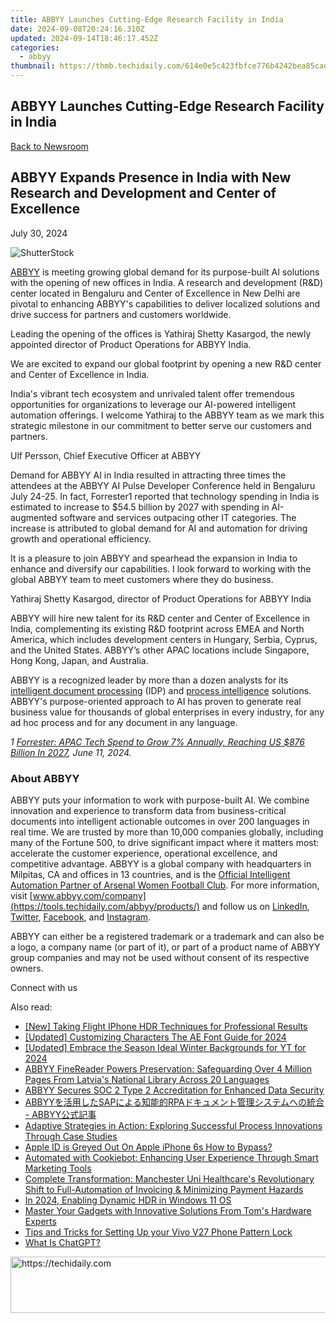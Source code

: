 ```yaml
---
title: ABBYY Launches Cutting-Edge Research Facility in India
date: 2024-09-08T20:24:16.310Z
updated: 2024-09-14T18:46:17.452Z
categories:
  - abbyy
thumbnail: https://thmb.techidaily.com/614e0e5c423fbfce776b4242bea85cadda084bd0ef851e6cf9024dcc8525ee26.jpg
---
```


## ABBYY Launches Cutting-Edge Research Facility in India

[Back to Newsroom](https://tools.techidaily.com/abbyy/products/)

## ABBYY Expands Presence in India with New Research and Development and Center of Excellence

July 30, 2024

![ShutterStock](https://content.abbyy.com/-/media/project/abbyy/abbyy/branchtemplates/shutterstock_1272462163_1296-x-729.jpg?h=729&iar=0&w=1296)

[ABBYY](https://tools.techidaily.com/abbyy/products/) is meeting growing global demand for its purpose-built AI solutions with the opening of new offices in India. A research and development (R&D) center located in Bengaluru and Center of Excellence in New Delhi are pivotal to enhancing ABBYY's capabilities to deliver localized solutions and drive success for partners and customers worldwide. 

Leading the opening of the offices is Yathiraj Shetty Kasargod, the newly appointed director of Product Operations for ABBYY India.

We are excited to expand our global footprint by opening a new R&D center and Center of Excellence in India.

India's vibrant tech ecosystem and unrivaled talent offer tremendous opportunities for organizations to leverage our AI-powered intelligent automation offerings. I welcome Yathiraj to the ABBYY team as we mark this strategic milestone in our commitment to better serve our customers and partners.

Ulf Persson, Chief Executive Officer at ABBYY

Demand for ABBYY AI in India resulted in attracting three times the attendees at the ABBYY AI Pulse Developer Conference held in Bengaluru July 24-25\. In fact, Forrester1 reported that technology spending in India is estimated to increase to $54.5 billion by 2027 with spending in AI-augmented software and services outpacing other IT categories. The increase is attributed to global demand for AI and automation for driving growth and operational efficiency. 

It is a pleasure to join ABBYY and spearhead the expansion in India to enhance and diversify our capabilities. I look forward to working with the global ABBYY team to meet customers where they do business.

Yathiraj Shetty Kasargod, director of Product Operations for ABBYY India

ABBYY will hire new talent for its R&D center and Center of Excellence in India, complementing its existing R&D footprint across EMEA and North America, which includes development centers in Hungary, Serbia, Cyprus, and the United States. ABBYY’s other APAC locations include Singapore, Hong Kong, Japan, and Australia.

ABBYY is a recognized leader by more than a dozen analysts for its [intelligent document processing](https://tools.techidaily.com/abbyy/products/) (IDP) and [process intelligence](https://tools.techidaily.com/abbyy/products/) solutions. ABBYY's purpose-oriented approach to AI has proven to generate real business value for thousands of global enterprises in every industry, for any ad hoc process and for any document in any language.

_1_ _[Forrester: APAC Tech Spend to Grow 7% Annually, Reaching US $876 Billion In 2027](https://www.forrester.com/press-newsroom/forrester-apac-tech-spend-forecast-2024/#:~:text=SINGAPORE%2C%20June%2011%2C%202024%20%E2%80%94,US%20%24876%20billion%20in%202027.#:~:text=SINGAPORE%2C%20June%2011%2C%202024%20%E2%80%94,US%20%24876%20billion%20in%202027.), June 11, 2024._ 

### About ABBYY

ABBYY puts your information to work with purpose-built AI. We combine innovation and experience to transform data from business-critical documents into intelligent actionable outcomes in over 200 languages in real time. We are trusted by more than 10,000 companies globally, including many of the Fortune 500, to drive significant impact where it matters most: accelerate the customer experience, operational excellence, and competitive advantage. ABBYY is a global company with headquarters in Milpitas, CA and offices in 13 countries, and is the [Official Intelligent Automation Partner of Arsenal Women Football Club](https://tools.techidaily.com/abbyy/products/). For more information, visit [www.abbyy.com/company](https://tools.techidaily.com/abbyy/products/) and follow us on [LinkedIn](https://www.linkedin.com/company/abbyy), [Twitter](https://twitter.com/ABBYY%5FSoftware), [Facebook](https://www.facebook.com/ABBYYsoft), and [Instagram](https://www.instagram.com/abbyyglobal/).

ABBYY can either be a registered trademark or a trademark and can also be a logo, a company name (or part of it), or part of a product name of ABBYY group companies and may not be used without consent of its respective owners.

Connect with us

<ins class="adsbygoogle"
     style="display:block"
     data-ad-format="autorelaxed"
     data-ad-client="ca-pub-7571918770474297"
     data-ad-slot="1223367746"></ins>

<ins class="adsbygoogle"
     style="display:block"
     data-ad-client="ca-pub-7571918770474297"
     data-ad-slot="8358498916"
     data-ad-format="auto"
     data-full-width-responsive="true"></ins>

<span class="atpl-alsoreadstyle">Also read:</span>
<div><ul>
<li><a href="https://some-guidance.techidaily.com/new-taking-flight-iphone-hdr-techniques-for-professional-results/"><u>[New] Taking Flight IPhone HDR Techniques for Professional Results</u></a></li>
<li><a href="https://fox-links.techidaily.com/updated-customizing-characters-the-ae-font-guide-for-2024/"><u>[Updated] Customizing Characters The AE Font Guide for 2024</u></a></li>
<li><a href="https://facebook-video-share.techidaily.com/updated-embrace-the-season-ideal-winter-backgrounds-for-yt-for-2024/"><u>[Updated] Embrace the Season Ideal Winter Backgrounds for YT for 2024</u></a></li>
<li><a href="https://solve-manuals.techidaily.com/abbyy-finereader-powers-preservation-safeguarding-over-4-million-pages-from-latvias-national-library-across-20-languages/"><u>ABBYY FineReader Powers Preservation: Safeguarding Over 4 Million Pages From Latvia's National Library Across 20 Languages</u></a></li>
<li><a href="https://solve-manuals.techidaily.com/abbyy-secures-soc-2-type-2-accreditation-for-enhanced-data-security/"><u>ABBYY Secures SOC 2 Type 2 Accreditation for Enhanced Data Security</u></a></li>
<li><a href="https://solve-manuals.techidaily.com/abbyysaprpa-abbyy/"><u>ABBYYを活用したSAPによる知能的RPAドキュメント管理システムへの統合 - ABBYY公式記事</u></a></li>
<li><a href="https://solve-manuals.techidaily.com/adaptive-strategies-in-action-exploring-successful-process-innovations-through-case-studies/"><u>Adaptive Strategies in Action: Exploring Successful Process Innovations Through Case Studies</u></a></li>
<li><a href="https://apple-account.techidaily.com/apple-id-is-greyed-out-on-apple-iphone-6s-how-to-bypass-by-drfone-ios/"><u>Apple ID is Greyed Out On Apple iPhone 6s How to Bypass?</u></a></li>
<li><a href="https://solve-manuals.techidaily.com/automated-with-cookiebot-enhancing-user-experience-through-smart-marketing-tools/"><u>Automated with Cookiebot: Enhancing User Experience Through Smart Marketing Tools</u></a></li>
<li><a href="https://solve-manuals.techidaily.com/complete-transformation-manchester-uni-healthcares-revolutionary-shift-to-full-automation-of-invoicing-and-minimizing-payment-hazards/"><u>Complete Transformation: Manchester Uni Healthcare's Revolutionary Shift to Full-Automation of Invoicing & Minimizing Payment Hazards</u></a></li>
<li><a href="https://vp-tips.techidaily.com/in-2024-enabling-dynamic-hdr-in-windows-11-os/"><u>In 2024, Enabling Dynamic HDR in Windows 11 OS</u></a></li>
<li><a href="https://hardware-tips.techidaily.com/master-your-gadgets-with-innovative-solutions-from-toms-hardware-experts/"><u>Master Your Gadgets with Innovative Solutions From Tom's Hardware Experts</u></a></li>
<li><a href="https://android-unlock.techidaily.com/tips-and-tricks-for-setting-up-your-vivo-v27-phone-pattern-lock-by-drfone-android/"><u>Tips and Tricks for Setting Up your Vivo V27 Phone Pattern Lock</u></a></li>
<li><a href="https://tech-recovery.techidaily.com/what-is-chatgpt/"><u>What Is ChatGPT?</u></a></li>
</ul></div>

<!-- affiliate ads begin -->
<a href="https://appsumo.8odi.net/c/5597632/2118320/7443" target="_top" id="2118320">
  <img src="//a.impactradius-go.com/display-ad/7443-2118320" border="0" alt="https://techidaily.com" width="728" height="90"/>
</a>
<img height="0" width="0" src="https://appsumo.8odi.net/i/5597632/2118320/7443" style="position:absolute;visibility:hidden;" border="0" />
<!-- affiliate ads end -->

